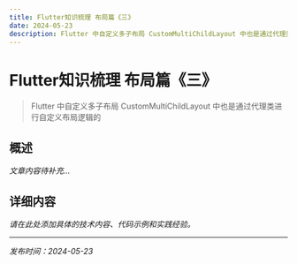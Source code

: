```yaml
---
title: Flutter知识梳理 布局篇《三》
date: 2024-05-23
description: Flutter 中自定义多子布局 CustomMultiChildLayout 中也是通过代理类进行自定义布局逻辑的
---
```


# Flutter知识梳理 布局篇《三》

> Flutter 中自定义多子布局 CustomMultiChildLayout 中也是通过代理类进行自定义布局逻辑的

## 概述

*文章内容待补充...*

## 详细内容

*请在此处添加具体的技术内容、代码示例和实践经验。*

---

*发布时间：2024-05-23*
